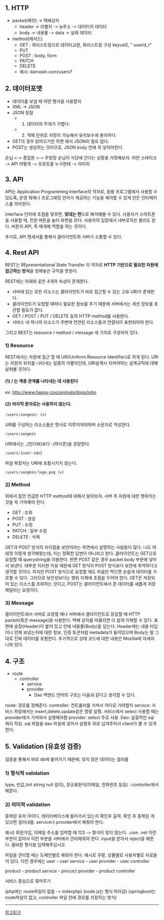 ## 1. HTTP
* packet(패킷)  -> 택배상자 
    * header -> 라벨지 -> ip주소 -> 데이터의 데이터
    * body -> 내용물 -> data -> 실제 데이터
* method(메서드)
    * GET : 쿼리스트링으로 데이터교환, 쿼리스트링 구성 keyval2, " userid_r"
    * PUT
    * POST : body, form
    * PATCH
    * DELETE
    * 예시: damoain.com/users?

## 2. 데이터포맷
* 데이터를 보낼 때 어떤 형식을 사용할지
* XML -> JSON
* JSON 장점
    * 1) 데이터의 무게가 가볍다.
    * 2) 객체 단위로 지정이 가능해서 유지보수에 용이하다.
* GET의 경우 읽어오기만 하면 돼서 JSON이 필요 없다.
* POST는 생성하는 것이므로, JSON body 안에 꼭 넣어야한다.

손님 <-> 종업원 <-> 주방장
손님이 식당에 간다는 상황을 가정해보자.
어떤 스테이크 -> API
어떻게 -> 프로토콜
누구한테 -> 아이피

## 3. API 
API는 Application Programming Interface의 약자로, 응용 프로그램에서 사용할 수 있도록, 운영 체제나 프로그래밍 언어가 제공하는 기능을 제어할 수 있게 만든 인터페이스를 의미한다.

interface 단어에 초점을 맞추면, **맞대는 면**으로 해석해볼 수 있다.
사용자가 스마트폰을 사용할 때, 전원 버튼을 눌러 화면을 끈다. 
사용자의 입장에서 내부로직은 몰라도 된다.
버튼이 API, 즉 매개체 역할을 하는 것이다. 

추가로, API 명세서를 통해서 클라이언트와 서버가 소통할 수 있다.

## 4. Rest API

REST는 REpresentational State Transfer 의 약자로 **HTTP 기반으로 필요한 자원에 접근하는 방식**을 정해놓은 규칙을 뜻한다. 

REST에는 아래와 같은 4개의 속성이 존재한다.

* 서버에 있는 모든 리소스는 클라이언트가 바로 접근할 수 있는 고유 URI가 존재한다. 
* 클라이언트가 요청할 때마다 필요한 정보를 주기 때문에 서버에서는 세션 정보를 포관할 필요가 없다.
* GET / POST / PUT / DELETE 등의 HTTP method를 사용한다.
* 서비스 내 하나의 리소스가 주변에 연관된 리소스들과 연결되어 표현되어야 한다.

그리고 REST는 resource / method / message 세 가지로 구성되어 있다.

### 1) Resource

REST에서는 자원에 접근 할 때 URI(Uniform Resource Identifier)로 하게 된다. URI는 자원의 위치를 나타내는 일종의 식별자인데, URI설계시 지켜야하는 설계규칙에 대해 살펴볼 것이다.

#### (1) / 는 계층 관계를 나타내는 데 사용된다
ex: http://www.happy-zoo/animals/dogs/john
#### (2) 마지막 문자로는 사용하지 않는다.

```php
/users/sangmin/ (x)
```
URI를 구성하는 리소스들은 명사로 이루어져야하며 소문자로 작성한다.
```php
/users/sangmin
```

URI에서는 _(언더바)보다 -(하이픈)을 권장한다.
```php
/users/{user-idx}
```

파일 확장자는 URI에 포함시키지 않는다.
```php
/users/sangmin/logo.png (x)
```

### 2) Method
위에서 잠깐 언급한 HTTP method에 대해서 알아보자. 서버 측 자원에 대한 행위라는 것을 꼭 기억해야 한다.

* GET : 조회
* POST : 생성
* PUT : 수정
* PATCH : 일부 수정
* DELETE : 삭제

GET과 POST 방식의 차이점을 보안이라는 측면에서 설명하는 사람들이 많다. 나도 여태껏 이렇게 생각해왔는데, 이는 정확한 답변이 아니라고 한다.
클라이언트는 GET으로 요청할 때 querystring을 이용한다. 반면 POST 같은 경우 packet body 부분에 넣어서 보낸다. 대부분 이러한 이유 때문에 GET 방식이 POST 방식보다 보안에 취약하다고 생각할 것이다. 하지만 POST 방식으로 요청할 때도 마음만 먹으면 손쉽게 데이터를 가로챌 수 있다.
그러므로 보안성보다는 행위 자체에 초점을 두어야 한다. GET은 저장되어 있는 리소스를 조회하는 것이고, POST는 클라이언트에서 준 데이터를 새롭게 저장해달라는 요청이다.

### 3) Message
클라이언트에서 서버로 요청할 때나 서버에서 클라이언트로 응답할 때 HTTP packet(혹은 message)을 사용한다. 택배 상자를 떠올리면 더 쉽게 이해할 수 있다. 표면에 송장(Header)이 붙어 있고 안에 내용물(Body)을 담는다. Header에는 내용 타입이나 언제 보냈는지에 대한 정보, 인증 토큰처럼 metadata가 들어있으며 Body는 말 그대로 진짜 데이터를 포함한다. 추가적으로 상태 코드에 대한 내용은 Mozilla에 자세히 나와 있다.

## 4. 구조

* route
    * controller
        * service
        * provider
            * Dao
백엔드 언어의 구조는 다음과 같다고 생각할 수 있다.

route: 경로를 정해준다.
controller: 컨트롤러를 거쳐서 어디로 가야할지 
service: 서비스 파일에서는 insert,delete,update같은 명령 실행. 서비스에서 select 사용할 때는 provider에서 가져와서 실행해야함
provider: select 주로 사용.
Dao: 실질적인 sql 쿼리 작성. sql 파일을 dao 파일에 넣어서 실행후 위로 넘겨주어서 client가 볼 수 있게 한다.


## 5. Validation (유효성 검증)
검증을 통해서 바로 db에 들어가기 때문에, 맞지 않은 데이터는 걸러줌

### 1) 형식적 validation
 type, 빈값,(int string null 길이), 정규표현식(이메일, 전화번호 등등) : controller에서 해준다.
### 2) 의미적 validation
 중복된 유저 아이디. 데이터베이스에 들어가서 있는지 확인후 출력. 확인 후 중복된 게 있으면 걸러내줌. service나 provider에서 해줘야 한다.

예시)
회원가입, 이메일 주소를 입력할 때 123 -> 형식이 맞지 않는다.
.com .net 이런 부분이 없어서
이런 부분을 서버에서 관리해줘야 한다.
input을 받아서 reject을 해준다.
올바른 형식을 입력해주십시오.

파일을 관리할 때는 도메인별로 해줘야 한다.
예시로 쿠팡, 상품별로 사용자별로 자료들이 있다.
이런 경우에는
user - user service
    - user provider
    - user controller

product - product service
        - procuct provider
        - product controller
    
서비스 중심으로 묶어주기


(php에는 route파일이 없음 -> indexphp)
(node.js는 형식 따라감)
(springboot는 route파일이 없고, controller 파일 안에 경로를 지정하는 방식)

---

[참고링크](https://dydrlaks.medium.com/rest-api-3e424716bab)